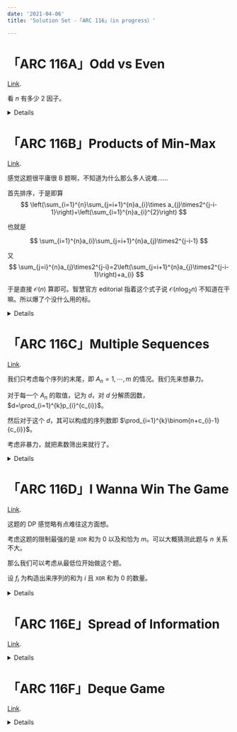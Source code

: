 ```yaml
---
date: '2021-04-06'
title: 'Solution Set -「ARC 116」（in progress）'

---
```


# 「ARC 116A」Odd vs Even

[Link](https://atcoder.jp/contests/arc116/tasks/arc116_a).

看 $n$ 有多少 $2$ 因子。

<details>

```cpp
// Problem: A - Odd vs Even
// Contest: AtCoder - AtCoder Regular Contest 116
// URL: https://atcoder.jp/contests/arc116/tasks/arc116_a
// Memory Limit: 1024 MB
// Time Limit: 2000 ms
// 
// Powered by CP Editor (https://cpeditor.org)

#include<bits/stdc++.h>
using namespace std;
typedef long long LL;
int make_two(LL n){int res=0; while((n&1ll)^1ll)	++res,n>>=1; return res;}
int main()
{
	int T; scanf("%d",&T);
	while(T--)
	{
		LL n;
		scanf("%lld",&n);
		int one=make_two(n);
		if(one==1)	puts("Same");
		else if(one>1)	puts("Even");
		else	puts("Odd");
	}
	return 0;
}
```

</details>

# 「ARC 116B」Products of Min-Max

[Link](https://atcoder.jp/contests/arc116/tasks/arc116_b).

感觉这题很平庸很 B 题啊，不知道为什么那么多人说难……

首先排序，于是即算
$$
\left(\sum_{i=1}^{n}\sum_{j=i+1}^{n}a_{i}\times a_{j}\times2^{j-i-1}\right)+\left(\sum_{i=1}^{n}a_{i}^{2}\right)
$$

也就是

$$
\sum_{i=1}^{n}a_{i}\sum_{j=i+1}^{n}a_{j}\times2^{j-i-1}
$$

又
$$
\sum_{j=i}^{n}a_{j}\times2^{j-i}=2\left(\sum_{j=i+1}^{n}a_{j}\times2^{j-i-1}\right)+a_{i}
$$

于是直接 $\mathcal{O}(n)$ 算即可。智慧官方 editorial 指着这个式子说 $\mathcal{O}(n\log_{2}n)$ 不知道在干嘛。所以爆了个没什么用的标。

<details>

```cpp
// Problem: B - Products of Min-Max
// Contest: AtCoder - AtCoder Regular Contest 116
// URL: https://atcoder.jp/contests/arc116/tasks/arc116_b
// Memory Limit: 1024 MB
// Time Limit: 2000 ms
// 
// Powered by CP Editor (https://cpeditor.org)

#include<bits/stdc++.h>
using namespace std;
typedef long long LL;
const int MOD=998244353;
int n,a[200010],ans,sum;
int main()
{
	scanf("%d",&n);
	for(int i=1;i<=n;++i)	scanf("%d",&a[i]);
	sort(a+1,a+n+1);
	for(int i=1;i<=n;++i)
	{
		ans=(ans+LL(sum)*a[i]%MOD+LL(a[i])*a[i]%MOD)%MOD;
		sum=((LL(sum)<<1)%MOD+a[i])%MOD;
	}
	printf("%d\n",ans);
	return 0;
}
```

</details>

# 「ARC 116C」Multiple Sequences

[Link](https://atcoder.jp/contests/arc116/tasks/arc116_c).

我们只考虑每个序列的末尾，即 $A_{n}=1,\cdots,m$ 的情况。我们先来想暴力。

对于每一个 $A_{n}$ 的取值，记为 $d$，对 $d$ 分解质因数，$d=\prod_{i=1}^{k}p_{i}^{c_{i}}$。

然后对于这个 $d$，其可以构成的序列数即 $\prod_{i=1}^{k}\binom{n+c_{i}-1}{c_{i}}$。

考虑非暴力，就把素数筛出来就行了。

<details>


```cpp
// Problem: C - Multiple Sequences
// Contest: AtCoder - AtCoder Regular Contest 116
// URL: https://atcoder.jp/contests/arc116/tasks/arc116_c
// Memory Limit: 1024 MB
// Time Limit: 2000 ms
// 
// Powered by CP Editor (https://cpeditor.org)

#include<bits/stdc++.h>
using namespace std;
typedef long long LL;
const int MOD=998244353;
vector<int> makePrime(int n)
{
	vector<int> prime,tag(n+1);
	tag[1]=1;
	for(int i=2;i<=n;++i)
	{
		if(!tag[i])	prime.push_back(i);
		for(int j=0;j<int(prime.size()) && i*prime[j]<=n;++j)
		{
			tag[i*prime[j]]=1;
			if(i%prime[j]==0)	break;
		}
	}
	return prime;
}
int n,m,ans;
vector<int> fac,ifac;
void exGCD(int one,int ano,int &x,int &y)
{
	if(ano==0)	x=1,y=0;
	else	exGCD(ano,one%ano,y,x),y-=(one/ano)*x;
}
int getInv(int val){int res,w; exGCD(val,MOD,res,w); return (res+MOD)%MOD;}
int C(int n,int k){return n<k?0:LL(fac[n])*ifac[k]%MOD*ifac[n-k]%MOD;}
int main()
{
	scanf("%d %d",&n,&m);
	vector<int> prime=makePrime(200100);
	fac.push_back(1);
	for(int i=1;i<=200100;++i)	fac.push_back(LL(fac.back())*i%MOD);
	for(int i=0;i<=200100;++i)	ifac.push_back(getInv(fac[i]));
	for(int i=1;i<=m;++i)
	{
		int curm=i,tmp=1;
		for(int j=0;j<int(prime.size()) && prime[j]<=curm;++j)
		{
			if(curm%prime[j]==0)
			{
				int ups=0;
				while(curm%prime[j]==0)	curm/=prime[j],++ups;
				tmp=LL(tmp)*C(n+ups-1,ups)%MOD;
			}
		}
		ans=(ans+tmp)%MOD;
	}
	printf("%d\n",ans);
	return 0;
}
```

</details>

# 「ARC 116D」I Wanna Win The Game

[Link](https://atcoder.jp/contests/arc116/tasks/arc116_d).

这题的 DP 感觉略有点难往这方面想。

考虑这题的限制最强的是 $\texttt{XOR}$ 和为 $0$ 以及和恰为 $m$。可以大概猜测此题与 $n$ 关系不大。

那么我们可以考虑从最低位开始做这个题。 

设 $f_{i}$ 为构造出来序列的和为 $i$ 且 $\texttt{XOR}$ 和为 $0$ 的数量。

<details>

```cpp
Oops, something went wrong.
```

</details>

# 「ARC 116E」Spread of Information

[Link](https://atcoder.jp/contests/arc116/tasks/arc116_e).

<details>

```cpp
Oops, something went wrong.
```

</details>

# 「ARC 116F」Deque Game

[Link](https://atcoder.jp/contests/arc116/tasks/arc116_f).

<details>

```cpp
Oops, something went wrong.
```

</details>